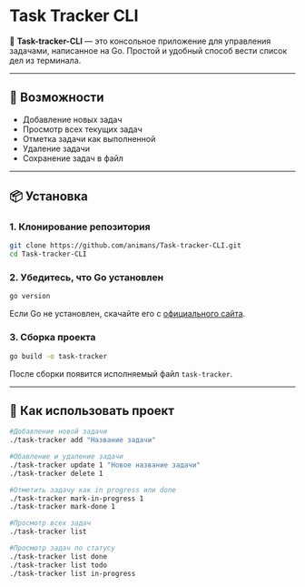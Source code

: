 # Task Tracker CLI

📌 **Task-tracker-CLI** — это консольное приложение для управления задачами, написанное на Go. Простой и удобный способ вести список дел из терминала.

---

## 🚀 Возможности

- Добавление новых задач
- Просмотр всех текущих задач
- Отметка задачи как выполненной
- Удаление задачи
- Сохранение задач в файл

---

## 📦 Установка

### 1. Клонирование репозитория

```bash
git clone https://github.com/animans/Task-tracker-CLI.git
cd Task-tracker-CLI
```

### 2. Убедитесь, что Go установлен

```bash
go version
```

Если Go не установлен, скачайте его с [официального сайта](https://golang.org/dl).

### 3. Сборка проекта

```bash
go build -o task-tracker
```

После сборки появится исполняемый файл `task-tracker`.

---

## 🧪 Как использовать проект
```bash
#Добавление новой задачи
./task-tracker add "Название задачи"

#Обавление и удаление задачи
./task-tracker update 1 "Новое название задачи"
./task-tracker delete 1

#Отметить задачу как in progress или done
./task-tracker mark-in-progress 1
./task-tracker mark-done 1

#Просмотр всех задач
./task-tracker list

#Просмотр задач по статусу
./task-tracker list done
./task-tracker list todo
./task-tracker list in-progress
```
